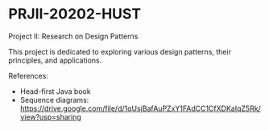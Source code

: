 # PRJII-20202-HUST

Project II: Research on Design Patterns

This project is dedicated to exploring various design patterns, their principles, and applications.

References: 

  - Head-first Java book 
  - Sequence diagrams: https://drive.google.com/file/d/1qUsjBafAuPZxY1FAdCC1CfXDKaIqZ5Rk/view?usp=sharing
